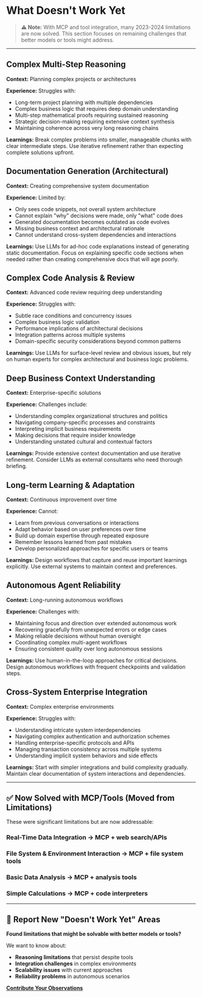 # What Doesn't Work Yet
> **⚠️ Note:** With MCP and tool integration, many 2023-2024 limitations are now solved. This section focuses on remaining challenges that better models or tools might address.

---

## Complex Multi-Step Reasoning
**Context:** Planning complex projects or architectures

**Experience:** Struggles with:
- Long-term project planning with multiple dependencies
- Complex business logic that requires deep domain understanding
- Multi-step mathematical proofs requiring sustained reasoning
- Strategic decision-making requiring extensive context synthesis
- Maintaining coherence across very long reasoning chains

**Learnings:** Break complex problems into smaller, manageable chunks with clear intermediate steps. Use iterative refinement rather than expecting complete solutions upfront.

## Documentation Generation (Architectural)
**Context:** Creating comprehensive system documentation

**Experience:** Limited by:
- Only sees code snippets, not overall system architecture
- Cannot explain "why" decisions were made, only "what" code does
- Generated documentation becomes outdated as code evolves
- Missing business context and architectural rationale
- Cannot understand cross-system dependencies and interactions

**Learnings:** Use LLMs for ad-hoc code explanations instead of generating static documentation. Focus on explaining specific code sections when needed rather than creating comprehensive docs that will age poorly.

## Complex Code Analysis & Review
**Context:** Advanced code review requiring deep understanding

**Experience:** Struggles with:
- Subtle race conditions and concurrency issues
- Complex business logic validation
- Performance implications of architectural decisions
- Integration patterns across multiple systems
- Domain-specific security considerations beyond common patterns

**Learnings:** Use LLMs for surface-level review and obvious issues, but rely on human experts for complex architectural and business logic problems.

## Deep Business Context Understanding
**Context:** Enterprise-specific solutions

**Experience:** Challenges include:
- Understanding complex organizational structures and politics
- Navigating company-specific processes and constraints
- Interpreting implicit business requirements
- Making decisions that require insider knowledge
- Understanding unstated cultural and contextual factors

**Learnings:** Provide extensive context documentation and use iterative refinement. Consider LLMs as external consultants who need thorough briefing.

## Long-term Learning & Adaptation
**Context:** Continuous improvement over time

**Experience:** Cannot:
- Learn from previous conversations or interactions
- Adapt behavior based on user preferences over time
- Build up domain expertise through repeated exposure
- Remember lessons learned from past mistakes
- Develop personalized approaches for specific users or teams

**Learnings:** Design workflows that capture and reuse important learnings explicitly. Use external systems to maintain context and preferences.

## Autonomous Agent Reliability
**Context:** Long-running autonomous workflows

**Experience:** Challenges with:
- Maintaining focus and direction over extended autonomous work
- Recovering gracefully from unexpected errors or edge cases
- Making reliable decisions without human oversight
- Coordinating complex multi-agent workflows
- Ensuring consistent quality over long autonomous sessions

**Learnings:** Use human-in-the-loop approaches for critical decisions. Design autonomous workflows with frequent checkpoints and validation steps.

## Cross-System Enterprise Integration
**Context:** Complex enterprise environments

**Experience:** Struggles with:
- Understanding intricate system interdependencies
- Navigating complex authentication and authorization schemes
- Handling enterprise-specific protocols and APIs
- Managing transaction consistency across multiple systems
- Understanding implicit system behaviors and side effects

**Learnings:** Start with simpler integrations and build complexity gradually. Maintain clear documentation of system interactions and dependencies.

---

## ✅ Now Solved with MCP/Tools (Moved from Limitations)

These were significant limitations but are now addressable:

### **Real-Time Data Integration** → MCP + web search/APIs
### **File System & Environment Interaction** → MCP + file system tools
### **Basic Data Analysis** → MCP + analysis tools
### **Simple Calculations** → MCP + code interpreters

---

## 🚀 Report New "Doesn't Work Yet" Areas

**Found limitations that might be solvable with better models or tools?**

We want to know about:
- **Reasoning limitations** that persist despite tools
- **Integration challenges** in complex environments  
- **Scalability issues** with current approaches
- **Reliability problems** in autonomous scenarios

**[Contribute Your Observations](CONTRIBUTING.md)**